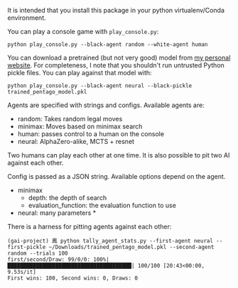 It is intended that you install this package in your python virtualenv/Conda environment.

You can play a console game with `play_console.py`:

``` shell
python play_console.py --black-agent random --white-agent human
```

You can download a pretrained (but not very good) model from [my personal website](http://derickanderson.xyz/files/trained_pentago_model.pkl).
For completeness, I note that you shouldn't run untrusted Python pickle files.
You can play against that model with:

``` shell
python play_console.py --black-agent neural --black-pickle trained_pentago_model.pkl
```

Agents are specified with strings and configs.
Available agents are:

* random: Takes random legal moves
* minimax: Moves based on minimax search
* human: passes control to a human on the console
* neural: AlphaZero-alike, MCTS + resnet

Two humans can play each other at one time.
It is also possible to pit two AI against each other.

Config is passed as a JSON string.
Available options depend on the agent.

* minimax
  * depth: the depth of search
  * evaluation_function: the evaluation function to use
* neural: many parameters
  * 

There is a harness for pitting agents against each other:

``` shell
(gai-project) 鳳 python tally_agent_stats.py --first-agent neural --first-pickle ~/Downloads/trained_pentago_model.pkl --second-agent random --trials 100
first/second/Draw: 99/0/0: 100%|███████████████████████████████████████| 100/100 [20:43<00:00,  9.53s/it]
First wins: 100, Second wins: 0, Draws: 0
```
